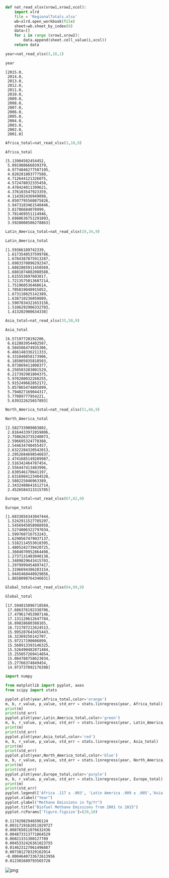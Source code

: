 

```python
def nat_read_xlsx(xrow1,xrow2,xcol):
    import xlrd
    file = 'RegionalTotals.xlsx'
    wb=xlrd.open_workbook(file)
    sheet=wb.sheet_by_index(0)
    data=[]
    for i in range (xrow1,xrow2):
        data.append(sheet.cell_value(i,xcol))
    return data
```


```python
year=nat_read_xlsx(3,18,1)
```


```python
year
```




    [2015.0,
     2014.0,
     2013.0,
     2012.0,
     2011.0,
     2010.0,
     2009.0,
     2008.0,
     2007.0,
     2006.0,
     2005.0,
     2004.0,
     2003.0,
     2002.0,
     2001.0]




```python
Africa_total=nat_read_xlsx(3,18,9)
```


```python
Africa_total
```




    [5.13904502454452,
     5.091980666039379,
     4.9774846277507105,
     4.820281803777588,
     4.712644121326075,
     4.572478032335458,
     4.478424011399621,
     4.376103547923359,
     4.114392436949098,
     4.0507795560875826,
     3.9473183461540446,
     3.81786684078999,
     3.781469551114946,
     3.6980636751291893,
     3.5928008506278863]




```python
Latin_America_total=nat_read_xlsx(19,34,9)
```


```python
Latin_America_total
```




    [1.59366189742339,
     1.6173540537599786,
     1.6784387875913287,
     1.6983370896292347,
     1.6882865911450569,
     1.6881874882088588,
     1.615553697603017,
     1.7213575013607214,
     1.751960536468614,
     1.705819040915052,
     1.673110825142389,
     1.638710236050889,
     1.5907834321653156,
     1.5106292906332703,
     1.413202900634338]




```python
Asia_total=nat_read_xlsx(35,50,9)
```


```python
Asia_total
```




    [6.57197728192206,
     6.612883954402587,
     6.504586474935306,
     6.466148336211333,
     6.331040858173906,
     6.185005035818503,
     6.073869411008377,
     6.258503283001529,
     6.217392981804375,
     5.970280032268255,
     5.915249662852172,
     5.857865474805899,
     5.794027169044317,
     5.77089777954221,
     5.639322625657893]




```python
North_America_total=nat_read_xlsx(51,66,9)
```


```python
North_America_total
```




    [2.582733909083802,
     2.8164433972859806,
     2.7506263735240073,
     2.596695324778388,
     2.544634740455457,
     2.6322284320542013,
     2.2952684698546837,
     2.4741685149289987,
     2.516342464787454,
     2.556447413483996,
     2.630546170641197,
     2.6316904123404528,
     2.588225046963389,
     2.3432488641612714,
     2.4526584313315705]




```python
Europe_total=nat_read_xlsx(67,82,9)
```


```python
Europe_total
```




    [1.6833856343047444,
     1.5242911527785297,
     1.5456945058988958,
     1.5274006322797034,
     1.599760716753243,
     1.6290567479037137,
     1.5182114553018395,
     1.4805242739420725,
     1.3604070952864498,
     1.2737131483040138,
     1.3489829643415703,
     1.2979999454897417,
     1.3196694386283154,
     1.9445460440929856,
     1.8658090764346031]




```python
Global_total=nat_read_xlsx(84,99,9)
```


```python
Global_total
```




    [17.594815096718584,
     17.686376192338706,
     17.479617453907146,
     17.131120612647784,
     16.89828680388165,
     16.721787212624513,
     15.995287643455443,
     16.32369256142707,
     15.97217190606899,
     15.568913393146325,
     15.526490482871484,
     15.255057269414854,
     15.084788758623034,
     15.27766374849454,
     14.973737092176398]




```python
import numpy
```


```python
from matplotlib import pyplot, axes
from scipy import stats
```


```python
pyplot.plot(year,Africa_total,color='orange')
m, b, r_value, p_value, std_err = stats.linregress(year, Africa_total)
print(m)
print(std_err) 
pyplot.plot(year,Latin_America_total,color='green')
m, b, r_value, p_value, std_err = stats.linregress(year, Latin_America_total)
print(m)
print(std_err) 
pyplot.plot(year,Asia_total,color='red')
m, b, r_value, p_value, std_err = stats.linregress(year, Asia_total)
print(m)
print(std_err) 
pyplot.plot(year,North_America_total,color='blue')
m, b, r_value, p_value, std_err = stats.linregress(year, North_America_total)
print(m)
print(std_err) 
pyplot.plot(year,Europe_total,color='purple')
m, b, r_value, p_value, std_err = stats.linregress(year, Europe_total)
print(m)
print(std_err)  
pyplot.legend(['Africa .117 ± .003', 'Latin America .009 ± .005','Asia .068 ± .005','North America .015 ± .007','Europe .000 ± .012'])
pyplot.xlabel("Year")
pyplot.ylabel("Methane Emissions in Tg/Yr")
pyplot.title("Biofuel Methane Emissions from 2001 to 2015")
pyplot.rcParams['figure.figsize']=(20,10)
```

    0.11742982946596124
    0.0031719162011029727
    0.008765011076632436
    0.004873313771864529
    0.06821331300127789
    0.0045332426361023755
    0.014623127061496887
    0.007381278329162914
    -0.0004640733672613956
    0.012301689793565728



![png](output_17_1.png)



```python

```
